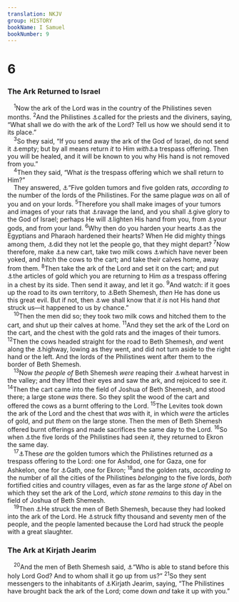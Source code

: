 ```yaml
---
translation: NKJV
group: HISTORY
bookName: I Samuel 
bookNumber: 9
---
```


<div class="title"><h1>6</h1><h3>The Ark Returned to Israel</h3></div>
<span class="verse 1sa_6_1"> <sup>1</sup>Now the ark of the Lord was in the country of the Philistines seven months. </span>
<span class="verse 1sa_6_2"><sup>2</sup>And the Philistines <a data-toggle="tooltip" data-placement="bottom" title="1 Sam. 9:16; Jer. 14:2">⚓</a>called for the priests and the diviners, saying, “What shall we do with the ark of the Lord? Tell us how we should send it to its place.”<br/></span>
<span class="verse 1sa_6_3"> <sup>3</sup>So they said, “If you send away the ark of the God of Israel, do not send it <a data-toggle="tooltip" data-placement="bottom" title="Gen. 41:8; Ex. 7:11; Is. 2:6; 47:13; Dan. 2:2; 5:7">⚓</a>empty; but by all means return <i>it</i> to Him <i>with</i><a data-toggle="tooltip" data-placement="bottom" title="Ex. 23:15; Deut. 16:16">⚓</a>a trespass offering. Then you will be healed, and it will be known to you why His hand is not removed from you.”<br/></span>
<span class="verse 1sa_6_4"> <sup>4</sup>Then they said, “What <i>is</i> the trespass offering which we shall return to Him?”<br/> They answered, <a data-toggle="tooltip" data-placement="bottom" title="Lev. 5:15, 16">⚓</a>“Five golden tumors and five golden rats, <i>according</i> <i>to</i> the number of the lords of the Philistines. For the same plague <i>was</i> on all of you and on your lords. </span>
<span class="verse 1sa_6_5"><sup>5</sup>Therefore you shall make images of your tumors and images of your rats that <a data-toggle="tooltip" data-placement="bottom" title="1 Sam. 5:6, 9, 12; 6:17">⚓</a>ravage the land, and you shall <a data-toggle="tooltip" data-placement="bottom" title="1 Sam. 5:6">⚓</a>give glory to the God of Israel; perhaps He will <a data-toggle="tooltip" data-placement="bottom" title="Josh. 7:19; 1 Chr. 16:28, 29; Is. 42:12; Jer. 13:16; Mal. 2:2; Rev. 14:7">⚓</a>lighten His hand from you, from <a data-toggle="tooltip" data-placement="bottom" title="1 Sam. 5:6, 11; Ps. 39:10">⚓</a>your gods, and from your land. </span>
<span class="verse 1sa_6_6"><sup>6</sup>Why then do you harden your hearts <a data-toggle="tooltip" data-placement="bottom" title="1 Sam. 5:3, 4, 7">⚓</a>as the Egyptians and Pharaoh hardened their hearts? When He did mighty things among them, <a data-toggle="tooltip" data-placement="bottom" title="Ex. 7:13; 8:15; 9:34; 14:17">⚓</a>did they not let the people go, that they might depart? </span>
<span class="verse 1sa_6_7"><sup>7</sup>Now therefore, make <a data-toggle="tooltip" data-placement="bottom" title="Ex. 12:31">⚓</a>a new cart, take two milk cows <a data-toggle="tooltip" data-placement="bottom" title="2 Sam. 6:3">⚓</a>which have never been yoked, and hitch the cows to the cart; and take their calves home, away from them. </span>
<span class="verse 1sa_6_8"><sup>8</sup>Then take the ark of the Lord and set it on the cart; and put <a data-toggle="tooltip" data-placement="bottom" title="Num. 19:2; Deut. 21:3, 4">⚓</a>the articles of gold which you are returning to Him <i>as</i> a trespass offering in a chest by its side. Then send it away, and let it go. </span>
<span class="verse 1sa_6_9"><sup>9</sup>And watch: if it goes up the road to its own territory, to <a data-toggle="tooltip" data-placement="bottom" title="1 Sam. 6:4, 5">⚓</a>Beth Shemesh, <i>then</i> He has done us this great evil. But if not, then <a data-toggle="tooltip" data-placement="bottom" title="Josh. 15:10; 21:16">⚓</a>we shall know that <i>it</i> <i>is</i> not His hand <i>that</i> struck us—it happened to us by chance.”<br/></span>
<span class="verse 1sa_6_10"> <sup>10</sup>Then the men did so; they took two milk cows and hitched them to the cart, and shut up their calves at home. </span>
<span class="verse 1sa_6_11"><sup>11</sup>And they set the ark of the Lord on the cart, and the chest with the gold rats and the images of their tumors. </span>
<span class="verse 1sa_6_12"><sup>12</sup>Then the cows headed straight for the road to Beth Shemesh, <i>and</i> went along the <a data-toggle="tooltip" data-placement="bottom" title="1 Sam. 6:3">⚓</a>highway, lowing as they went, and did not turn aside to the right hand or the left. And the lords of the Philistines went after them to the border of Beth Shemesh.<br/></span>
<span class="verse 1sa_6_13"> <sup>13</sup>Now <i>the</i> <i>people</i> <i>of</i> Beth Shemesh <i>were</i> reaping their <a data-toggle="tooltip" data-placement="bottom" title="Num. 20:19">⚓</a>wheat harvest in the valley; and they lifted their eyes and saw the ark, and rejoiced to see <i>it.</i></span>
<span class="verse 1sa_6_14"><sup>14</sup>Then the cart came into the field of Joshua of Beth Shemesh, and stood there; a large stone <i>was</i> there. So they split the wood of the cart and offered the cows as a burnt offering to the Lord. </span>
<span class="verse 1sa_6_15"><sup>15</sup>The Levites took down the ark of the Lord and the chest that <i>was</i> with it, in which <i>were</i> the articles of gold, and put <i>them</i> on the large stone. Then the men of Beth Shemesh offered burnt offerings and made sacrifices the same day to the Lord. </span>
<span class="verse 1sa_6_16"><sup>16</sup>So when <a data-toggle="tooltip" data-placement="bottom" title="1 Sam. 12:17">⚓</a>the five lords of the Philistines had seen <i>it,</i> they returned to Ekron the same day.<br/></span>
<span class="verse 1sa_6_17"> <sup>17</sup><a data-toggle="tooltip" data-placement="bottom" title="Josh. 13:3; Judg. 3:3">⚓</a>These <i>are</i> the golden tumors which the Philistines returned <i>as</i> a trespass offering to the Lord: one for Ashdod, one for Gaza, one for Ashkelon, one for <a data-toggle="tooltip" data-placement="bottom" title="1 Sam. 6:4">⚓</a>Gath, one for Ekron; </span>
<span class="verse 1sa_6_18"><sup>18</sup>and the golden rats, <i>according</i> <i>to</i> the number of all the cities of the Philistines <i>belonging</i> to the five lords, <i>both</i> fortified cities and country villages, even as far as the large <i>stone</i> <i>of</i> Abel on which they set the ark of the Lord, <i>which</i> <i>stone</i> <i>remains</i> to this day in the field of Joshua of Beth Shemesh.<br/></span>
<span class="verse 1sa_6_19"> <sup>19</sup>Then <a data-toggle="tooltip" data-placement="bottom" title="1 Sam. 5:8">⚓</a>He struck the men of Beth Shemesh, because they had looked into the ark of the Lord. He <a data-toggle="tooltip" data-placement="bottom" title="Ex. 19:21; Num. 4:5, 15, 16, 20">⚓</a>struck fifty thousand and seventy men of the people, and the people lamented because the Lord had struck the people with a great slaughter.<br/></span>
<div class="title"><h3>The Ark at Kirjath Jearim</h3></div>
<span class="verse 1sa_6_20"> <sup>20</sup>And the men of Beth Shemesh said, <a data-toggle="tooltip" data-placement="bottom" title="2 Sam. 6:7">⚓</a>“Who is able to stand before this holy Lord God? And to whom shall it go up from us?” </span>
<span class="verse 1sa_6_21"><sup>21</sup>So they sent messengers to the inhabitants of <a data-toggle="tooltip" data-placement="bottom" title="Lev. 11:44, 45; Ps. 24:3, 4; Mal. 3:2; Rev. 6:17">⚓</a>Kirjath Jearim, saying, “The Philistines have brought back the ark of the Lord; come down <i>and</i> take it up with you.”<br/></span>
